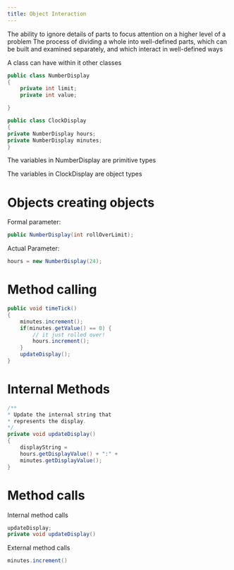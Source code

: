 ```yaml
---
title: Object Interaction
---
```


<Definition name="Abstraction">
The ability to ignore details of parts to focus attention on a higher level of a problem
</Definition>

<Definition name="">
The process of dividing a whole into well-defined parts, which can be built and examined separately, and which interact in well-defined ways
</Definition>

A class can have within it other classes

```java
public class NumberDisplay
{
    private int limit;
    private int value;

}
```

```java
public class ClockDisplay
{
private NumberDisplay hours;
private NumberDisplay minutes;
}
```

The variables in NumberDisplay are primitive types

The variables in ClockDisplay are object types

# Objects creating objects

Formal parameter:

```java
public NumberDisplay(int rollOverLimit);
```

Actual Parameter:

```java
hours = new NumberDisplay(24);
```

# Method calling

```java
public void timeTick()
{
    minutes.increment();
    if(minutes.getValue() == 0) {
        // it just rolled over!
        hours.increment();
    }
    updateDisplay();
}
```

# Internal Methods

```java
/**
* Update the internal string that
* represents the display.
*/
private void updateDisplay()
{
    displayString =
    hours.getDisplayValue() + ":" +
    minutes.getDisplayValue();
}
```

# Method calls

Internal method calls

```java
updateDisplay;
private void updateDisplay()
```

External method calls

```java
minutes.increment()
```
